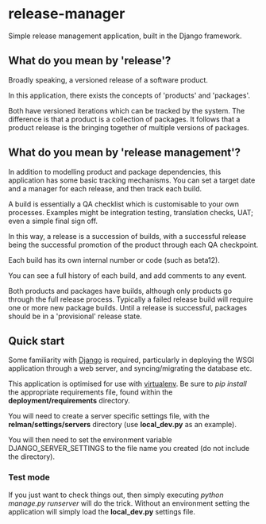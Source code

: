 release-manager
===============

Simple release management application, built in the Django framework.


What do you mean by 'release'?
------------------------------

Broadly speaking, a versioned release of a software product.

In this application, there exists the concepts of 'products' and 'packages'.

Both have versioned iterations which can be tracked by the system. The difference
is that a product is a collection of packages. It follows that a product release
is the bringing together of multiple versions of packages.


What do you mean by 'release management'?
-----------------------------------------

In addition to modelling product and package dependencies, this application
has some basic tracking mechanisms. You can set a target date and a manager
for each release, and then track each build.

A build is essentially a QA checklist which is customisable to your own processes.
Examples might be integration testing, translation checks, UAT; even a simple final
sign off.

In this way, a release is a succession of builds, with a successful release
being the successful promotion of the product through each QA checkpoint.

Each build has its own internal number or code (such as beta12).

You can see a full history of each build, and add comments to any event.

Both products and packages have builds, although only products go through the
full release process. Typically a failed release build will require one or
more new package builds. Until a release is successful, packages should be
in a 'provisional' release state.


Quick start
-----------

Some familiarity with [Django](https://www.djangoproject.com/) is required,
particularly in deploying the WSGI application through a web server, and
syncing/migrating the database etc.

This application is optimised for use with [virtualenv](http://virtualenv.readthedocs.org/).
Be sure to *pip install* the appropriate requirements file, found within the
__deployment/requirements__ directory.

You will need to create a server specific settings file, with the
__relman/settings/servers__ directory (use __local_dev.py__ as an example).

You will then need to set the environment variable DJANGO_SERVER_SETTINGS to
the file name you created (do not include the directory).

### Test mode

If you just want to check things out, then simply executing
*python manage.py runserver* will do the trick. Without an environment setting
the application will simply load the __local_dev.py__ settings file.
